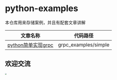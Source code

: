# python-examples

本仓库用来存储案例，并且有配套文章讲解


|   文章名称   | 代码路径     |
| ---- | ---- |
|  [python简单实现grpc](https://tenqaz.github.io/pages/f9d78c/)    |  grpc_examples/simple    |



## 欢迎交流

<img src="https://gcore.jsdelivr.net/gh/tenqaz/BLOG-CDN@main/微信公众号.png" style="zoom:33%;" />


